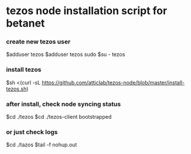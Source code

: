 # tezos node installation script for betanet



### create new tezos user
$adduser tezos
$adduser tezos sudo
$su - tezos

### install tezos
$sh <(curl -sL https://github.com/atticlab/tezos-node/blob/master/install-tezos.sh)

### after install, check node syncing status
$cd ./tezos
$cd ./tezos-client bootstrapped 

### or just check logs 
$cd ./tazos
$tail -f nohup.out 
